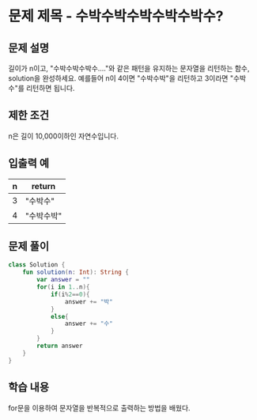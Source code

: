 # 문제 제목 - 수박수박수박수박수박수?
## 문제 설명
길이가 n이고, "수박수박수박수...."와 같은 패턴을 유지하는 문자열을 리턴하는 함수, solution을 완성하세요. 예를들어 n이 4이면 "수박수박"을 리턴하고 3이라면 "수박수"를 리턴하면 됩니다.

## 제한 조건
n은 길이 10,000이하인 자연수입니다.
## 입출력 예
n	| return
---|---|
3	| "수박수"
4	| "수박수박"
## 문제 풀이
``` kotlin
class Solution {
    fun solution(n: Int): String {
        var answer = ""
        for(i in 1..n){
            if(i%2==0){
                answer += "박"
            }
            else{
                answer += "수"
            }
        }
        return answer
    }
}
```
## 학습 내용
for문을 이용하여 문자열을 반복적으로 출력하는 방법을 배웠다.

